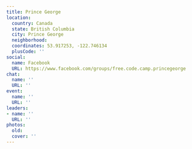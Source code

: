 ```yaml
---
title: Prince George
location:
  country: Canada
  state: British Columbia
  city: Prince George
  neighborhood: 
  coordinates: 53.917253, -122.746134
  plusCode: ''
social:
  name: Facebook
  URL: https://www.facebook.com/groups/free.code.camp.princegeorge
chat:
  name: ''
  URL: ''
event:
  name: ''
  URL: ''
leaders:
- name: ''
  URL: ''
photos:
  old: 
  cover: ''
---
```

